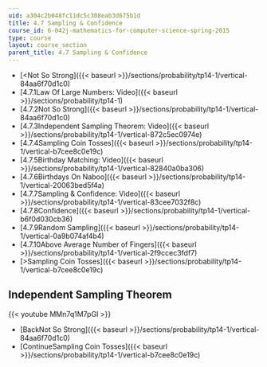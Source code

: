 ```yaml
---
uid: a304c2b048fc11dc5c308eab3d675b1d
title: 4.7 Sampling & Confidence
course_id: 6-042j-mathematics-for-computer-science-spring-2015
type: course
layout: course_section
parent_title: 4.7 Sampling & Confidence
---
```


*   [<Not So Strong]({{< baseurl >}}/sections/probability/tp14-1/vertical-84aa6f70d1c0)
*   [4.7.1Law Of Large Numbers: Video]({{< baseurl >}}/sections/probability/tp14-1)
*   [4.7.2Not So Strong]({{< baseurl >}}/sections/probability/tp14-1/vertical-84aa6f70d1c0)
*   [4.7.3Independent Sampling Theorem: Video]({{< baseurl >}}/sections/probability/tp14-1/vertical-872c5ec0974e)
*   [4.7.4Sampling Coin Tosses]({{< baseurl >}}/sections/probability/tp14-1/vertical-b7cee8c0e19c)
*   [4.7.5Birthday Matching: Video]({{< baseurl >}}/sections/probability/tp14-1/vertical-82840a0ba306)
*   [4.7.6Birthdays On Naboo]({{< baseurl >}}/sections/probability/tp14-1/vertical-20063bed5f4a)
*   [4.7.7Sampling & Confidence: Video]({{< baseurl >}}/sections/probability/tp14-1/vertical-83cee7032f8c)
*   [4.7.8Confidence]({{< baseurl >}}/sections/probability/tp14-1/vertical-b6f0d030cb36)
*   [4.7.9Random Sampling]({{< baseurl >}}/sections/probability/tp14-1/vertical-0a9b074af4b4)
*   [4.7.10Above Average Number of Fingers]({{< baseurl >}}/sections/probability/tp14-1/vertical-2f9ccec3fdf7)
*   [\>Sampling Coin Tosses]({{< baseurl >}}/sections/probability/tp14-1/vertical-b7cee8c0e19c)

Independent Sampling Theorem
----------------------------

{{< youtube MMn7q1M7pGI >}}

*   [BackNot So Strong]({{< baseurl >}}/sections/probability/tp14-1/vertical-84aa6f70d1c0)
*   [ContinueSampling Coin Tosses]({{< baseurl >}}/sections/probability/tp14-1/vertical-b7cee8c0e19c)